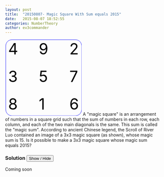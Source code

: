 ```yaml
---
layout: post
title:  "20150807- Magic Square With Sum equals 2015"
date:   2015-08-07 18:52:55
categories: NumberTheory
author: ev3commander
---
```


<svg width="250" height="250">
  <rect x="2" y="2" width="248" height="248" rx="20" ry="20" style="fill:none;stroke:blue;stroke-width:1"/>
<text x="10" y="50" style="font-size:50px;">4</text>
<text x="210" y="50" style="font-size:50px;">2</text>
<text x="110" y="50" style="font-size:50px;">9</text>
<text x="10" y="140" style="font-size:50px;">3</text>
<text x="110" y="140" style="font-size:50px;">5</text>
<text x="210" y="140" style="font-size:50px;">7</text>
<text x="10" y="230" style="font-size:50px;">8</text>
<text x="110" y="230" style="font-size:50px;">1</text>
<text x="210" y="230" style="font-size:50px;">6</text>

</svg>
A "magic square" is an arrangement of numbers in a square grid such that the sum of numbers in each row, each column, and each of the two main diagonals is the same. This sum is called the "magic sum". According to ancient Chinese legend, the Scroll of River Luo contained an image of a 3x3 magic square (as shown), whose magic sum is 15. Is it possible to make a 3x3 magic square whose magic sum equals 2015?

  
### Solution <button>Show / Hide</button>

<solution>

Coming soon

</solution>


